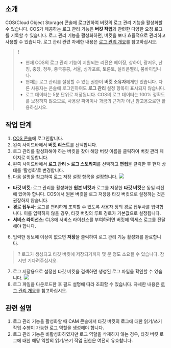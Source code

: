 ## 소개

COS(Cloud Object Storage) 콘솔에 로그인하여 버킷의 로그 관리 기능을 활성화할 수 있습니다. COS가 제공하는 로그 관리 기능은 **버킷 작업**과 관련한 다양한 요청 로그를 기록할 수 있습니다. 로그 관리 기능을 활성화하면, 버킷을 보다 효율적으로 관리하고 사용할 수 있습니다. 로그 관리 관련 자세한 내용은 [로그 관리 개요](https://intl.cloud.tencent.com/document/product/436/16920)를 참고하십시오.

>!
>- 현재 COS의 로그 관리 기능이 지원되는 리전은 베이징, 상하이, 광저우, 난징, 충칭, 청두, 중국홍콩, 서울, 싱가포르, 토론토, 실리콘밸리, 뭄바이입니다.
>- 현재는 로그 관리를 설정할 수 있는 권한이 **버킷 소유자**에게만 있습니다. 다른 사용자는 콘솔에 로그인하여도 **로그 관리** 설정 항목이 표시되지 않습니다. 
>- 로그 데이터는 5분 단위로 저장됩니다. COS의 로그 데이터는 100% 정확도를 보장하지 않으므로, 사용량 파악이나 과금의 근거가 아닌 참고용으로만 활용하십시오.
>

## 작업 단계

1. [COS 콘솔](https://console.cloud.tencent.com/cos5)에 로그인합니다.
2. 왼쪽 사이드바에서 **버킷 리스트**를 선택합니다.
3. 로그 관리를 활성화해야 하는 버킷을 찾아 해당 버킷 이름을 클릭하여 버킷 관리 페이지로 이동합니다.
4. 왼쪽 사이드바에서 **로그 관리 > 로그 스토리지**를 선택하고 **편집**을 클릭한 후 현재 상태를 ‘활성화’로 변경합니다.
5. 다음 설명을 참고하여 로그 저장 설정 항목을 설정합니다.
![](https://main.qcloudimg.com/raw/d5fa347da09d92b5f757e32c910739e3.png)
 - **타깃 버킷**: 로그 관리를 활성화한 **원본 버킷**과 로그를 저장한 **타깃 버킷**은 동일 리전에 있어야 합니다. COS에서 원본 버킷을 로그 저장용 타깃 버킷으로 설정하는 것은 권장하지 않습니다.
 - **경로 접두사**: 로그를 편리하게 조회할 수 있도록 사용자 정의 경로 접두사를 입력합니다. 이를 입력하지 않을 경우, 타깃 버킷의 루트 경로가 기본값으로 설정됩니다.
 - **서비스 라이선스**: CLS에 서비스 라이선스를 부여하려면 버킷에 액세스 로그를 전달해야 합니다.
6. 입력한 정보에 이상이 없으면 **저장**을 클릭하여 로그 관리 기능 활성화를 완료합니다.
>? 로그가 생성되고 타깃 버킷에 저장되기까지 몇 분 정도 소요될 수 있습니다. 잠시만 기다려주십시오.
>
7. 로그 저장용으로 설정한 타깃 버킷을 검색하면 생성된 로그 파일을 확인할 수 있습니다.
![](https://main.qcloudimg.com/raw/ef5f9cd836f3f50ee3e21fa58fc69baf.png)
8. 로그 파일을 다운로드한 후 필드 설명에 따라 조회할 수 있습니다. 자세한 내용은 [로그 관리 개요](https://intl.cloud.tencent.com/document/product/436/16920)를 참고하십시오.


## 관련 설명

1. 로그 관리 기능을 활성화할 때 CAM 콘솔에서 타깃 버킷의 로그에 대한 읽기/쓰기 작업 수행이 가능한 로그 역할을 생성해야 합니다.
2. 로그 관리 기능은 비활성화하였지만 로그 역할을 삭제하지 않는 경우, 타깃 버킷 로그에 대한 해당 역할의 읽기/쓰기 작업 권한은 여전히 유효합니다.
